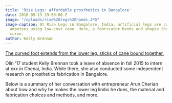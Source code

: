 ```yaml
---
title: 'Rise Legs: affordable prosthetics in Bangalore'
date: 2016-05-13 19:50:00 Z
image: "/uploads/rise%20legs%20hands.JPG"
image-caption: At Rise Legs in Bangalore, India, artificial legs are custom made for
  amputees using low-cost cane. Here, a fabricator bends and shapes the cane in a
  curve.
author: Kelly Brennan
---
```


[The curved foot extends from the lower leg, sticks of cane bound together.](/uploads/rise%20legs%20foot%20assembled.JPG)

Olin '17 student Kelly Brennan took a leave of absence in fall 2015 to intern at xxx in Chenai, India. While there, she also conducted some independent research on prosthetics fabrication in Bangalore.

Below is a summary of her conversation with entrepreneur Arun Cherian about how and why he makes the lower leg limbs he does, the material and fabrication choices and methods, and more.

